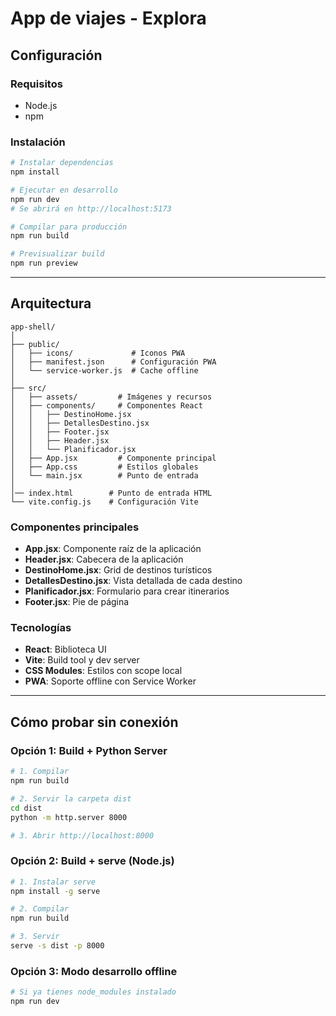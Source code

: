 # App de viajes - Explora

## Configuración

### Requisitos
- Node.js 
- npm 

### Instalación

```bash
# Instalar dependencias
npm install

# Ejecutar en desarrollo 
npm run dev
# Se abrirá en http://localhost:5173

# Compilar para producción
npm run build

# Previsualizar build
npm run preview
```

---

## Arquitectura

```
app-shell/
│
├── public/
│   ├── icons/             # Iconos PWA
│   ├── manifest.json      # Configuración PWA
│   └── service-worker.js  # Cache offline
│
├── src/
│   ├── assets/         # Imágenes y recursos
│   ├── components/     # Componentes React
│   │   ├── DestinoHome.jsx
│   │   ├── DetallesDestino.jsx
│   │   ├── Footer.jsx
│   │   ├── Header.jsx
│   │   └── Planificador.jsx
│   ├── App.jsx         # Componente principal
│   ├── App.css         # Estilos globales
│   └── main.jsx        # Punto de entrada
│
│── index.html        # Punto de entrada HTML
└── vite.config.js    # Configuración Vite
```

### Componentes principales

- **App.jsx**: Componente raíz de la aplicación
- **Header.jsx**: Cabecera de la aplicación
- **DestinoHome.jsx**: Grid de destinos turísticos
- **DetallesDestino.jsx**: Vista detallada de cada destino
- **Planificador.jsx**: Formulario para crear itinerarios
- **Footer.jsx**: Pie de página

### Tecnologías

- **React**: Biblioteca UI
- **Vite**: Build tool y dev server
- **CSS Modules**: Estilos con scope local
- **PWA**: Soporte offline con Service Worker

---

## Cómo probar sin conexión

### Opción 1: Build + Python Server

```bash
# 1. Compilar
npm run build

# 2. Servir la carpeta dist
cd dist
python -m http.server 8000

# 3. Abrir http://localhost:8000
```

### Opción 2: Build + serve (Node.js)

```bash
# 1. Instalar serve
npm install -g serve

# 2. Compilar
npm run build

# 3. Servir
serve -s dist -p 8000
```

### Opción 3: Modo desarrollo offline

```bash
# Si ya tienes node_modules instalado
npm run dev
```
